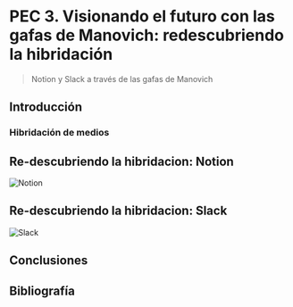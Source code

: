 #  PEC 3. Visionando el futuro con las gafas de Manovich: redescubriendo la hibridación
 > Notion y Slack a través de las gafas de Manovich

## Introducción

### Hibridación de medios

## Re-descubriendo la hibridacion: Notion
![Notion](https://i0.wp.com/get.site/wp-content/uploads/2021/10/notion-logo.png?ssl=1) 

## Re-descubriendo la hibridacion: Slack
![Slack](https://upload.wikimedia.org/wikipedia/commons/thumb/b/b9/Slack_Technologies_Logo.svg/640px-Slack_Technologies_Logo.svg.png) 


## Conclusiones

## Bibliografía
